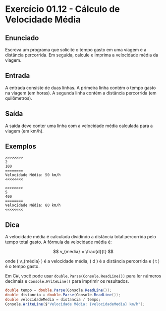 # Exercício 01.12 - Cálculo de Velocidade Média

## Enunciado

Escreva um programa que solicite o tempo gasto em uma viagem e a distância percorrida. Em seguida, calcule e imprima a velocidade média da viagem.

## Entrada

A entrada consiste de duas linhas. A primeira linha contém o tempo gasto na viagem (em horas). A segunda linha contém a distância percorrida (em quilômetros).

## Saída

A saída deve conter uma linha com a velocidade média calculada para a viagem (em km/h).

## Exemplos

```plaintext
>>>>>>>>
2
100
========
Velocidade Média: 50 km/h
<<<<<<<<

>>>>>>>>
5
400
========
Velocidade Média: 80 km/h
<<<<<<<<
```

## Dica

A velocidade média é calculada dividindo a distância total percorrida pelo tempo total gasto. A fórmula da velocidade média é:

$$ v_{média} = \frac{d}{t} $$

onde \( v_{média} \) é a velocidade média, \( d \) é a distância percorrida e \( t \) é o tempo gasto.

Em C#, você pode usar `double.Parse(Console.ReadLine())` para ler números decimais e `Console.WriteLine()` para imprimir os resultados.

```csharp
double tempo = double.Parse(Console.ReadLine());
double distancia = double.Parse(Console.ReadLine());
double velocidadeMedia = distancia / tempo;
Console.WriteLine($"Velocidade Média: {velocidadeMedia} km/h");
```
